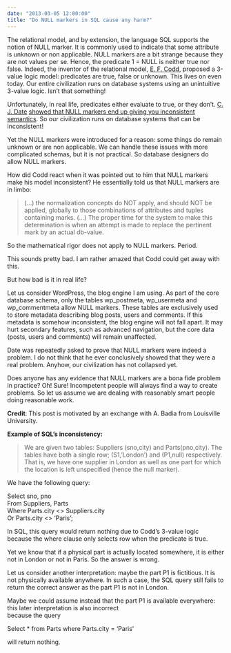 ```yaml
---
date: "2013-03-05 12:00:00"
title: "Do NULL markers in SQL cause any harm?"
---
```




The relational model, and by extension, the language SQL supports the notion of NULL marker. It is commonly used to indicate that some attribute is unknown or non applicable. NULL markers are a bit strange because they are not values per se. Hence, the predicate 1 = NULL is neither true nor false. Indeed, the inventor of the relational model, [E. F. Codd](https://en.wikipedia.org/wiki/Edgar_F._Codd), proposed a 3-value logic model: predicates are true, false or unknown. This lives on even today. Our entire civilization runs on database systems using an unintuitive 3-value logic. Isn&rsquo;t that something!

Unfortunately, in real life, predicates either evaluate to true, or they don&rsquo;t. [C. J. Date](https://en.wikipedia.org/wiki/C._J._Date) [showed that NULL markers end up giving you inconsistent semantics](http://www09.sigmod.org/sigmod/record/issues/0809/p23.grant.pdf). So our civilization runs on database systems that can be inconsistent!

Yet the NULL markers were introduced for a reason: some things do remain unknown or are non applicable. We can handle these issues with more complicated schemas, but it is not practical. So database designers do allow NULL markers.

How did Codd react when it was pointed out to him that NULL markers make his model inconsistent? He essentially told us that NULL markers are in limbo:

> (&hellip;) the normalization concepts do NOT apply, and should NOT be applied, globally to those combinations of attributes and tuples containing marks. (&hellip;) The proper time for the system to make this determination is when an attempt is made to replace the pertinent mark by an actual db-value.



So the mathematical rigor does not apply to NULL markers. Period.

This sounds pretty bad. I am rather amazed that Codd could get away with this.

But how bad is it in real life?

Let us consider WordPress, the blog engine I am using. As part of the core database schema, only the tables wp_postmeta, wp_usermeta and wp_commentmeta allow NULL markers. These tables are exclusively used to store metadata describing blog posts, users and comments. If this metadata is somehow inconsistent, the blog engine will not fall apart. It may hurt secondary features, such as advanced navigation, but the core data (posts, users and comments) will remain unaffected.

Date was repeatedly asked to prove that NULL markers were indeed a problem. I do not think that he ever conclusively showed that they were a real problem. Anyhow, our civilization has not collapsed yet.

Does anyone has any evidence that NULL markers are a bona fide problem in practice? Oh! Sure! Incompetent people will always find a way to create problems. So let us assume we are dealing with reasonably smart people doing reasonable work.

__Credit__: This post is motivated by an exchange with A. Badia from Louisville University.

__Example of SQL&rsquo;s inconsistency:__

>We are given two tables: Suppliers (sno,city) and Parts(pno,city). The tables have both a single row; (S1,&rsquo;London&rsquo;) and (P1,null) respectively. That is, we have one supplier in London as well as one part for which the location is left unspecified (hence the null marker).

We have the following query:

Select sno, pno<br/>
From Suppliers, Parts<br/>
Where Parts.city &lt;> Suppliers.city<br/>
Or Parts.city &lt;> &lsquo;Paris&rsquo;;

In SQL, this query would return nothing due to Codd&rsquo;s 3-value logic because the where clause only selects row when the predicate is true.

Yet we know that if a physical part is actually located somewhere, it is either not in London or not in Paris. So the answer is wrong.

Let us consider another interpretation: maybe the part P1 is fictitious. It is not physically available anywhere. In such a case, the SQL query still fails to return the correct answer as the part P1 is not in London.

Maybe we could assume instead that the part P1 is available everywhere: this later interpretation is also incorrect<br/>
because the query

Select * from Parts where Parts.city = &lsquo;Paris&rsquo;

will return nothing.



